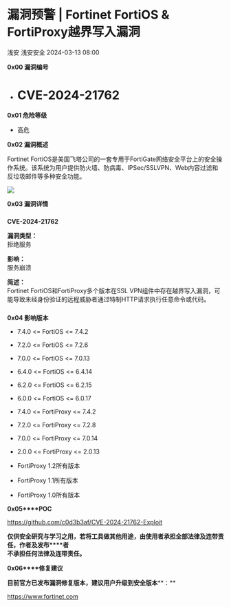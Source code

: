 #  漏洞预警 | Fortinet FortiOS & FortiProxy越界写入漏洞   
浅安  浅安安全   2024-03-13 08:00  
  
**0x00 漏洞编号**  
- # CVE-2024-21762  
  
**0x01 危险等级**  
- 高危  
  
**0x02 漏洞概述**  
  
Fortinet FortiOS是美国飞塔公司的一套专用于FortiGate网络安全平台上的安全操作系统。该系统为用户提供防火墙、防病毒、IPSec/SSLVPN、Web内容过滤和反垃圾邮件等多种安全功能。  
  
![](https://mmbiz.qpic.cn/sz_mmbiz_png/7stTqD182SWUiavUteqGxMfL5qEdJ8rpv5cVgicLJocw3Yf4SiajUeqHgyGI6WZEWfsKvr4mRJyI3m6QWR8mXpvPw/640?wx_fmt=png&wxfrom=5&wx_lazy=1&wx_co=1 "")  
  
**0x03 漏洞详情**  
###   
###   
  
**CVE-2024-21762**  
  
**漏洞类型：**  
拒绝服务  
  
**影响：**  
服务崩溃  
  
**简述：**  
Fortinet FortiOS和FortiProxy多个版本在SSL VPN组件中存在越界写入漏洞，可能导致未经身份验证的远程威胁者通过特制HTTP请求执行任意命令或代码。  
###   
  
**0x04 影响版本**  
- 7.4.0 <= FortiOS <= 7.4.2  
  
- 7.2.0 <= FortiOS <= 7.2.6  
  
- 7.0.0 <= FortiOS <= 7.0.13  
  
- 6.4.0 <= FortiOS <= 6.4.14  
  
- 6.2.0 <= FortiOS <= 6.2.15  
  
- 6.0.0 <= FortiOS <= 6.0.17  
  
- 7.4.0 <= FortiProxy <= 7.4.2  
  
- 7.2.0 <= FortiProxy <= 7.2.8  
  
- 7.0.0 <= FortiProxy <= 7.0.14  
  
- 2.0.0 <= FortiProxy <= 2.0.13  
  
- FortiProxy 1.2所有版本  
  
- FortiProxy 1.1所有版本  
  
- FortiProxy 1.0所有版本  
  
**0x05****POC**  
  
https://github.com/c0d3b3af/CVE-2024-21762-Exploit  
  
**仅供安全研究与学习之用，若将工具做其他用途，由使用者承担全部法律及连带责任，作者及发布****者**  
**不承担任何法律及连带责任。**  
  
**0x06****修复建议**  
  
**目前官方已发布漏洞修复版本，建议用户升级到安全版本****：**  
  
https://www.fortinet.com  
  
  
  

